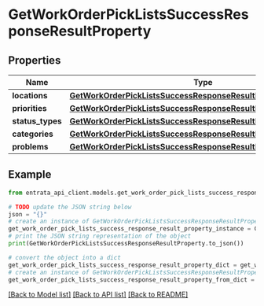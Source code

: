# GetWorkOrderPickListsSuccessResponseResultProperty


## Properties

Name | Type | Description | Notes
------------ | ------------- | ------------- | -------------
**locations** | [**GetWorkOrderPickListsSuccessResponseResultPropertyLocations**](GetWorkOrderPickListsSuccessResponseResultPropertyLocations.md) |  | 
**priorities** | [**GetWorkOrderPickListsSuccessResponseResultPropertyPriorities**](GetWorkOrderPickListsSuccessResponseResultPropertyPriorities.md) |  | 
**status_types** | [**GetWorkOrderPickListsSuccessResponseResultPropertyStatusTypes**](GetWorkOrderPickListsSuccessResponseResultPropertyStatusTypes.md) |  | 
**categories** | [**GetWorkOrderPickListsSuccessResponseResultPropertyCategories**](GetWorkOrderPickListsSuccessResponseResultPropertyCategories.md) |  | 
**problems** | [**GetWorkOrderPickListsSuccessResponseResultPropertyProblems**](GetWorkOrderPickListsSuccessResponseResultPropertyProblems.md) |  | 

## Example

```python
from entrata_api_client.models.get_work_order_pick_lists_success_response_result_property import GetWorkOrderPickListsSuccessResponseResultProperty

# TODO update the JSON string below
json = "{}"
# create an instance of GetWorkOrderPickListsSuccessResponseResultProperty from a JSON string
get_work_order_pick_lists_success_response_result_property_instance = GetWorkOrderPickListsSuccessResponseResultProperty.from_json(json)
# print the JSON string representation of the object
print(GetWorkOrderPickListsSuccessResponseResultProperty.to_json())

# convert the object into a dict
get_work_order_pick_lists_success_response_result_property_dict = get_work_order_pick_lists_success_response_result_property_instance.to_dict()
# create an instance of GetWorkOrderPickListsSuccessResponseResultProperty from a dict
get_work_order_pick_lists_success_response_result_property_from_dict = GetWorkOrderPickListsSuccessResponseResultProperty.from_dict(get_work_order_pick_lists_success_response_result_property_dict)
```
[[Back to Model list]](../README.md#documentation-for-models) [[Back to API list]](../README.md#documentation-for-api-endpoints) [[Back to README]](../README.md)


